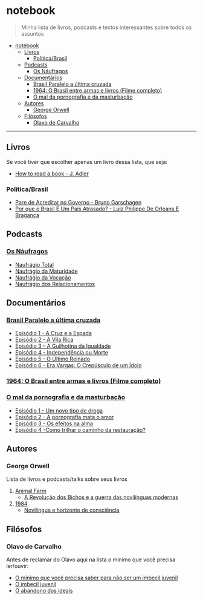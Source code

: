 # notebook

> Minha lista de livros, podcasts e textos interessantes sobre todos os assuntos

- [notebook](#notebook)
  - [Livros](#livros)
    - [Política/Brasil](#pol%C3%ADticabrasil)
  - [Podcasts](#podcasts)
    - [Os Náufragos](#os-n%C3%A1ufragos)
  - [Documentários](#document%C3%A1rios)
    - [Brasil Paralelo a última cruzada](#brasil-paralelo-a-%C3%BAltima-cruzada)
    - [1964: O Brasil entre armas e livros (Filme completo)](#1964-o-brasil-entre-armas-e-livros-filme-completo)
    - [O mal da pornografia e da masturbação](#o-mal-da-pornografia-e-da-masturba%C3%A7%C3%A3o)
  - [Autores](#autores)
    - [George Orwell](#george-orwell)
  - [Filósofos](#fil%C3%B3sofos)
    - [Olavo de Carvalho](#olavo-de-carvalho)

- - -

## Livros

Se você tiver que escolher apenas um livro dessa lista, que seja:

- [How to read a book - J. Adler](https://www.amazon.co.uk/How-Read-Book-Intelligent-Touchstone/dp/0671212095/ref=sr_1_1?ie=UTF8&qid=1551784658&sr=8-1&keywords=how+to+read+a+book)

### Política/Brasil

- [Pare de Acreditar no Governo - Bruno Garschagen](https://www.amazon.com.br/Pare-Acreditar-Governo-Brasileiros-Pol%C3%ADticos/dp/8501103624)
- [Por que o Brasil É Um País Atrasado? - Luiz Philippe De Orleans E Bragança](https://www.amazon.com.br/Por-que-Brasil-Pa%C3%ADs-Atrasado/dp/8581638643)

## Podcasts

### [Os Náufragos](https://soundcloud.com/osnaufragospodcast/)

- [Naufrágio Total](https://soundcloud.com/osnaufragospodcast/podcast-especial-61-naufragio-total)
- [Naufrágio da Maturidade](https://soundcloud.com/osnaufragospodcast/podcast-especial-62-naufragio-da-maturidade)
- [Naufrágio da Vocação](https://soundcloud.com/osnaufragospodcast/podcast-especial-63-naufragio-da-vocacao)
- [Naufrágio dos Relacionamentos](https://soundcloud.com/osnaufragospodcast/podcast-especial-64-naufragio-dos-relacionamentos)

## Documentários

### [Brasil Paralelo a última cruzada](https://brasilparalelo.com.br/ultima-cruzada)

- [Episódio 1 - A Cruz e a Espada](https://youtu.be/_4vxDb_j7yM)
- [Episódio 2 - A Vila Rica](https://youtu.be/Z_rI_U_4YXY)
- [Episódio 3 - A Guilhotina da Igualdade](https://youtu.be/p7h7nJsVHC8)
- [Episódio 4 - Independência ou Morte](https://youtu.be/qFVNKSCRXp0)
- [Episódio 5 - O Último Reinado](https://youtu.be/A-qwhO9MkO0)
- [Episódio 6 - Era Vargas: O Crepúsculo de um Ídolo](https://youtu.be/Lkm2g29JnTY)

### [1964: O Brasil entre armas e livros (Filme completo)](https://brasilparalelo.com.br/regime-militar/)

### [O mal da pornografia e da masturbação](https://padrepauloricardo.org/cursos/o-mal-da-pornografia-e-da-masturbacao)

- [Episódio 1 - Um novo tipo de droga](https://padrepauloricardo.org/aulas/um-novo-tipo-de-droga)
- [Episódio 2 - A pornografia mata o amor](https://padrepauloricardo.org/aulas/a-pornografia-mata-o-amor)
- [Episódio 3 - Os efeitos na alma](https://padrepauloricardo.org/aulas/os-efeitos-na-alma)
- [Episódio 4 -Como trilhar o caminho da restauração?](https://padrepauloricardo.org/aulas/restauracao)

## Autores

### George Orwell

Lista de livros e podcasts/talks sobre seus livros

1. [Animal Farm](https://en.wikipedia.org/wiki/Animal_Farm)
   * [A Revolução dos Bichos e a guerra das novilínguas modernas](https://soundcloud.com/osnaufragospodcast/podcast-45-a-revolucao-dos-bichos-e-a-guerra-das-novilinguas-modernas)
1. [1984](https://en.wikipedia.org/wiki/Nineteen_Eighty-Four)
   * [Novilíngua e horizonte de consciência](https://youtu.be/VWyDUbFEJF8)

## Filósofos

### Olavo de Carvalho

Antes de reclamar do Olavo aqui na lista o mínimo que você precisa ler/ouvir:

- [O mínimo que você precisa saber para não ser um imbecil juvenil](https://soundcloud.com/osnaufragospodcast/podcast-55-o-minimo-que-voce-precisa-saber-para-nao-ser-um-imbecil-juvenil)
- [O imbecil juvenil](http://www.olavodecarvalho.org/textos/juvenil.htm)
- [O abandono dos ideais](http://www.olavodecarvalho.org/apostilas/ideais.htm)
